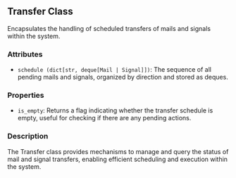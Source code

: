 ## Transfer Class

Encapsulates the handling of scheduled transfers of mails and signals within the system.

### Attributes
- `schedule (dict[str, deque[Mail | Signal]])`: The sequence of all pending mails and signals, organized by direction and stored as deques.

### Properties
- `is_empty`: Returns a flag indicating whether the transfer schedule is empty, useful for checking if there are any pending actions.

### Description
The Transfer class provides mechanisms to manage and query the status of mail and signal transfers, enabling efficient scheduling and execution within the system.
